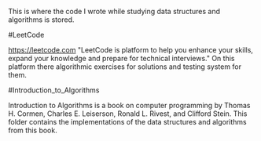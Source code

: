 This is where the code I wrote while studying data structures and algorithms is stored. 

#LeetCode

https://leetcode.com
"LeetCode is platform to help you enhance your skills, expand your knowledge and prepare for technical interviews."
On this platform there algorithmic exercises for solutions and testing system for them.

#Introduction_to_Algorithms

Introduction to Algorithms is a book on computer programming by Thomas H. Cormen, Charles E. Leiserson, Ronald L. Rivest, and Clifford Stein.
This folder contains the implementations of the data structures and algorithms from this book. 
